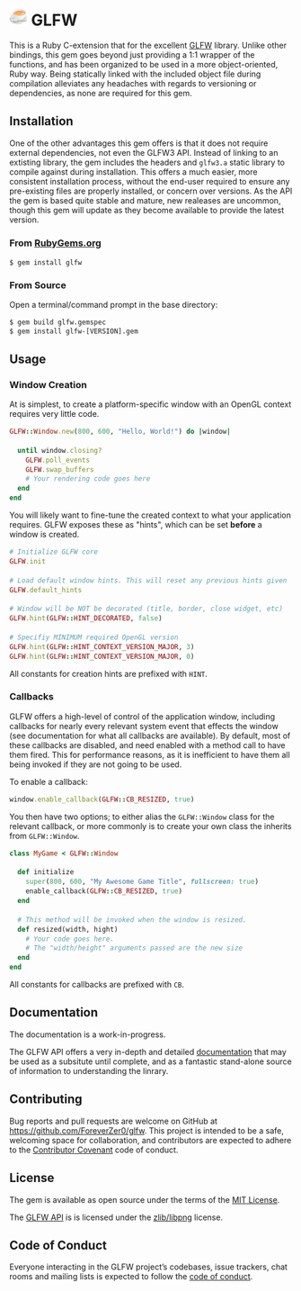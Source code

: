 # ![icon](./glfw-icon.png) GLFW

This is a Ruby C-extension that for the excellent [GLFW](https://github.com/glfw/glfw) library. Unlike other bindings, this gem goes beyond just providing a 1:1 wrapper of the functions, and has been organized to be used in a more object-oriented, Ruby way. Being statically linked with the included object file during compilation alleviates any headaches with regards to versioning or dependencies, as none are required for this gem.

## Installation

One of the other advantages this gem offers is that it does not require external dependencies, not even the GLFW3 API. Instead of linking to an extisting library, the gem includes the headers and `glfw3.a` static library to compile against during installation. This offers a much easier, more consistent installation process, without the end-user required to ensure any pre-existing files are properly installed, or concern over versions. As the API the gem is based quite stable and mature, new realeases are uncommon, though this gem will update as they become available to provide the latest version.

### From [RubyGems.org](https://rubygems.org/gems/glfw)

    $ gem install glfw

### From Source

Open a terminal/command prompt in the base directory:

    $ gem build glfw.gemspec
    $ gem install glfw-[VERSION].gem

## Usage

### Window Creation

At is simplest, to create a platform-specific window with an OpenGL context requires very little code.

```ruby
GLFW::Window.new(800, 600, "Hello, World!") do |window|

  until window.closing?
    GLFW.poll_events
    GLFW.swap_buffers
    # Your rendering code goes here
  end
end
```

You will likely want to fine-tune the created context to what your application requires. GLFW exposes these as "hints", which can be set **before** a window is created.

```ruby
# Initialize GLFW core
GLFW.init

# Load default window hints. This will reset any previous hints given
GLFW.default_hints

# Window will be NOT be decorated (title, border, close widget, etc)
GLFW.hint(GLFW::HINT_DECORATED, false)

# Specifiy MINIMUM required OpenGL version
GLFW.hint(GLFW::HINT_CONTEXT_VERSION_MAJOR, 3)
GLFW.hint(GLFW::HINT_CONTEXT_VERSION_MAJOR, 0)
```

All constants for creation hints are prefixed with `HINT`.

### Callbacks

GLFW offers a high-level of control of the application window, including callbacks for nearly every relevant system event that effects the window (see documentation for what all callbacks are available). By default, most of these callbacks are disabled, and need enabled with a method call to have them fired. This for performance reasons, as it is inefficient to have them all being invoked if they are not going to be used.

To enable a callback:

```ruby
window.enable_callback(GLFW::CB_RESIZED, true)
```

You then have two options; to either alias the `GLFW::Window` class for the relevant callback, or more commonly is to create your own class the inherits from `GLFW::Window`.

```ruby
class MyGame < GLFW::Window

  def initialize
    super(800, 600, "My Awesome Game Title", fullscreen: true)
    enable_callback(GLFW::CB_RESIZED, true)
  end

  # This method will be invoked when the window is resized.
  def resized(width, hight)
    # Your code goes here. 
    # The "width/height" arguments passed are the new size
  end
end
```

All constants for callbacks are prefixed with `CB`.

## Documentation

The documentation is a work-in-progress.

The GLFW API offers a very in-depth and detailed [documentation](http://www.glfw.org/docs/latest/intro_guide.html) that may be used as a subsitute until complete, and as a fantastic stand-alone source of information to understanding the linrary.

## Contributing

Bug reports and pull requests are welcome on GitHub at https://github.com/ForeverZer0/glfw. This project is intended to be a safe, welcoming space for collaboration, and contributors are expected to adhere to the [Contributor Covenant](http://contributor-covenant.org) code of conduct.

## License

The gem is available as open source under the terms of the [MIT License](https://opensource.org/licenses/MIT).

The [GLFW API](http://www.glfw.org) is is licensed under the [zlib/libpng](http://www.glfw.org/license.html) license.

## Code of Conduct

Everyone interacting in the GLFW project’s codebases, issue trackers, chat rooms and mailing lists is expected to follow the [code of conduct](https://github.com/ForeverZer0/glfw/blob/master/CODE_OF_CONDUCT.md).
